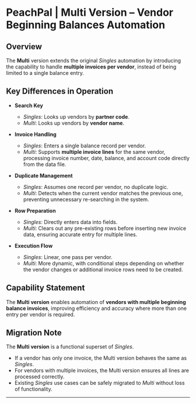 # PeachPal | Multi Version – Vendor Beginning Balances Automation

## Overview

The **Multi** version extends the original _Singles_ automation by introducing the capability to handle **multiple invoices per vendor**, instead of being limited to a single balance entry.

## Key Differences in Operation

- **Search Key**

  - _Singles_: Looks up vendors by **partner code**.
  - _Multi_: Looks up vendors by **vendor name**.

- **Invoice Handling**

  - _Singles_: Enters a single balance record per vendor.
  - _Multi_: Supports **multiple invoice lines** for the same vendor, processing invoice number, date, balance, and account code directly from the data file.

- **Duplicate Management**

  - _Singles_: Assumes one record per vendor, no duplicate logic.
  - _Multi_: Detects when the current vendor matches the previous one, preventing unnecessary re-searching in the system.

- **Row Preparation**

  - _Singles_: Directly enters data into fields.
  - _Multi_: Clears out any pre-existing rows before inserting new invoice data, ensuring accurate entry for multiple lines.

- **Execution Flow**
  - _Singles_: Linear, one pass per vendor.
  - _Multi_: More dynamic, with conditional steps depending on whether the vendor changes or additional invoice rows need to be created.

## Capability Statement

The **Multi version** enables automation of **vendors with multiple beginning balance invoices**, improving efficiency and accuracy where more than one entry per vendor is required.

## Migration Note

The **Multi version** is a functional superset of _Singles_.

- If a vendor has only one invoice, the Multi version behaves the same as _Singles_.
- For vendors with multiple invoices, the Multi version ensures all lines are processed correctly.
- Existing _Singles_ use cases can be safely migrated to _Multi_ without loss of functionality.

---
